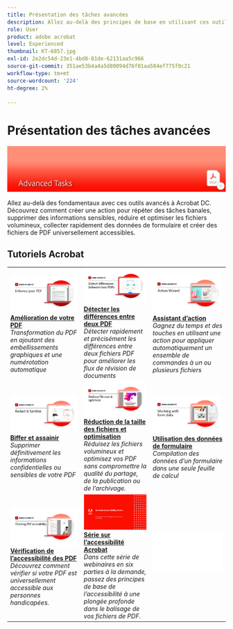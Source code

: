 ```yaml
---
title: Présentation des tâches avancées
description: Allez au-delà des principes de base en utilisant ces outils avancés dans Acrobat
role: User
product: adobe acrobat
level: Experienced
thumbnail: KT-6857.jpg
exl-id: 2e2dc54d-23e1-4bd8-81de-62131aa5c966
source-git-commit: 351ae53b4a4a5d80094d76f01aa504ef775f0c21
workflow-type: tm+mt
source-wordcount: '224'
ht-degree: 2%

---
```


# Présentation des tâches avancées

![Image de prise en main d’Acrobat](../assets/Hero-AdvancedTasks.png)

Allez au-delà des fondamentaux avec ces outils avancés à Acrobat DC. Découvrez comment créer une action pour répéter des tâches banales, supprimer des informations sensibles, réduire et optimiser les fichiers volumineux, collecter rapidement des données de formulaire et créer des fichiers de PDF universellement accessibles.

## Tutoriels Acrobat

<table style="table-layout:fixed">
<tr>
  <td>
    <a href="enhance.md">
      <img alt="Amélioration de votre PDF" src="../assets/Enhance_1280.png" />
    </a>
    <div>
    <a href="enhance.md"><strong>Amélioration de votre PDF</strong></a>
    </div>
    <em>Transformation du PDF en ajoutant des embellissements graphiques et une numérotation automatique</em>
    <br>
  </td>
  <td>
    <a href="compare.md">
      <img alt="Détecter les différences entre deux PDF" src="../assets/Compare_1280.png" />
    </a>
    <div>
    <a href="compare.md"><strong>Détecter les différences entre deux PDF</strong></a>
    </div>
    <em>Détecter rapidement et précisément les différences entre deux fichiers PDF pour améliorer les flux de révision de documents</em>
    <br>
  </td>
  <td>
    <a href="action.md">
      <img alt="Assistant d’action" src="../assets/Action.jpg" />
    </a>
    <div>
    <a href="action.md"><strong>Assistant d’action</strong></a>
    </div>
    <em>Gagnez du temps et des touches en utilisant une action pour appliquer automatiquement un ensemble de commandes à un ou plusieurs fichiers</em>
    <br>
  </td>  
</tr>
<tr>
  <td>
    <a href="redact.md">
      <img alt="Biffer et assainir" src="../assets/Redact.jpg" />
    </a>
    <div>
    <a href="redact.md"><strong>Biffer et assainir</strong></a>
    </div>
    <em>Supprimer définitivement les informations confidentielles ou sensibles de votre PDF</em>
    <br>
  </td>
  <td>
    <a href="reduce.md">
      <img alt="Réduction de la taille des fichiers et optimisation" src="../assets/Reduce.jpg" />
    </a>
    <div>
    <a href="reduce.md"><strong>Réduction de la taille des fichiers et optimisation</strong></a>
    </div>
    <em>Réduisez les fichiers volumineux et optimisez vos PDF sans compromettre la qualité du partage, de la publication ou de l’archivage.</em>
    <br>
  </td>
  <td>
    <a href="formdata.md">
      <img alt="Assistant d’action" src="../assets/FormData.jpg" />
    </a>
    <div>
    <a href="formdata.md"><strong>Utilisation des données de formulaire</strong></a>
    </div>
    <em>Compilation des données d’un formulaire dans une seule feuille de calcul</em>
    <br>
  </td>
</tr>
<tr>
  <td>
    <a href="accessibility.md">
      <img alt="Vérification de l’accessibilité des PDF" src="../assets/Checkingaccessible_1280.jpg" />
    </a>
    <div>
    <a href="accessibility.md"><strong>Vérification de l’accessibilité des PDF</strong></a>
    </div>
    <em>Découvrez comment vérifier si votre PDF est universellement accessible aux personnes handicapées.</em>
    <br>
  </td>
  <td>
    <a href="accessibility-series.md">
      <img alt="Préparation des fichiers de PDF accessibles" src="../assets/Accessibilityseries_1280.png" />
    </a>
    <div>
    <a href="accessibility-series.md"><strong>Série sur l’accessibilité Acrobat</strong></a>
    </div>
    <em>Dans cette série de webinaires en six parties à la demande, passez des principes de base de l’accessibilité à une plongée profonde dans le balisage de vos fichiers de PDF.</em>
    <br>
  </td>
  <td>
   <img alt="Espacement" src="../assets/Whitespacer.png" />
    <div>
    <br>
  </td>
</tr>
</table>
